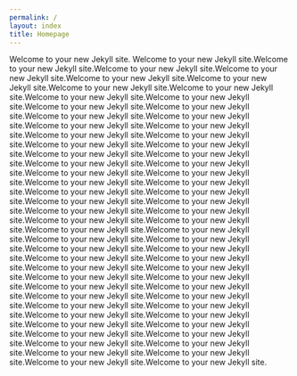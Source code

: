 ```yaml
---
permalink: /
layout: index
title: Homepage
---
```


Welcome to your new Jekyll site.
Welcome to your new Jekyll site.Welcome to your new Jekyll site.Welcome to your new Jekyll site.Welcome to your new Jekyll site.Welcome to your new Jekyll site.Welcome to your new Jekyll site.Welcome to your new Jekyll site.Welcome to your new Jekyll site.Welcome to your new Jekyll site.Welcome to your new Jekyll site.Welcome to your new Jekyll site.Welcome to your new Jekyll site.Welcome to your new Jekyll site.Welcome to your new Jekyll site.Welcome to your new Jekyll site.Welcome to your new Jekyll site.Welcome to your new Jekyll site.Welcome to your new Jekyll site.Welcome to your new Jekyll site.Welcome to your new Jekyll site.Welcome to your new Jekyll site.Welcome to your new Jekyll site.Welcome to your new Jekyll site.Welcome to your new Jekyll site.Welcome to your new Jekyll site.Welcome to your new Jekyll site.Welcome to your new Jekyll site.Welcome to your new Jekyll site.Welcome to your new Jekyll site.Welcome to your new Jekyll site.Welcome to your new Jekyll site.Welcome to your new Jekyll site.Welcome to your new Jekyll site.Welcome to your new Jekyll site.Welcome to your new Jekyll site.Welcome to your new Jekyll site.Welcome to your new Jekyll site.Welcome to your new Jekyll site.Welcome to your new Jekyll site.Welcome to your new Jekyll site.Welcome to your new Jekyll site.Welcome to your new Jekyll site.Welcome to your new Jekyll site.Welcome to your new Jekyll site.Welcome to your new Jekyll site.Welcome to your new Jekyll site.Welcome to your new Jekyll site.Welcome to your new Jekyll site.Welcome to your new Jekyll site.Welcome to your new Jekyll site.Welcome to your new Jekyll site.Welcome to your new Jekyll site.Welcome to your new Jekyll site.Welcome to your new Jekyll site.Welcome to your new Jekyll site.Welcome to your new Jekyll site.Welcome to your new Jekyll site.Welcome to your new Jekyll site.Welcome to your new Jekyll site.Welcome to your new Jekyll site.Welcome to your new Jekyll site.Welcome to your new Jekyll site.Welcome to your new Jekyll site.Welcome to your new Jekyll site.Welcome to your new Jekyll site.Welcome to your new Jekyll site.
